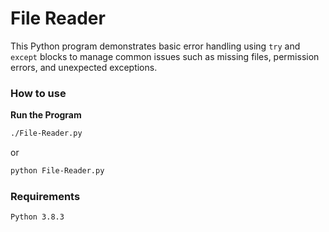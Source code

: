 # File Reader

This Python program demonstrates basic error handling using `try` and `except` blocks to manage common issues such as missing files, permission errors, and unexpected exceptions.

### How to use
 **Run the Program**
```bash
./File-Reader.py
```
or

```bash
python File-Reader.py
```

### Requirements

    Python 3.8.3
